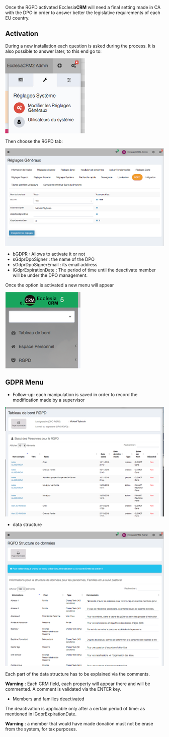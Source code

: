 Once the RGPD activated Ecclesia**CRM** will need a final setting made in CA with the DPO in order to answer better the legislative requirements of each EU country.

## Activation

During a new installation each question is asked during the process.
It is also possible to answer later, to this end go to:

![Screenshot](../../img/rgpd/gdpr_setting1.png)

Then choose the RGPD tab:

![Screenshot](../../img/rgpd/gdpr_setting2.png)

- bGDPR : Allows to activate it or not
- sGdprDpoSigner : the name of the DPO
- sGdprDpoSignerEmail : its email address
- iGdprExpirationDate : The period of time until the deactivate member will be under the DPO management.

Once the option is activated a new menu will appear

![Screenshot](../../img/rgpd/gdpr_setting3.png)

## GDPR Menu

- Follow-up: each manipulation is saved in order to record the modification made by a supervisor

![Screenshot](../../img/rgpd/gdpr_tracking.png)

- data structure

![Screenshot](../../img/rgpd/gdpr_why.png)

Each part of the data structure has to be explained via the comments.

**Warning** : Each CRM field, each property will appear there and will be commented.
A comment is validated via the ENTER key.

- Members and families deactivated

The deactivation is applicable only after a certain period of time: as mentioned in iGdprExpirationDate.

**Warning** : a member that would have made donation must not be erase from the system, for tax purposes.
